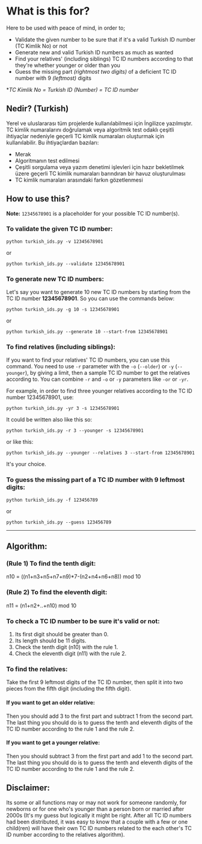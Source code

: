 # What is this for?
Here to be used with peace of mind, in order to;
* Validate the given number to be sure that if it's a valid Turkish ID number (TC Kimlik No) or not
* Generate new and valid Turkish ID numbers as much as wanted
* Find your relatives' (including siblings) TC ID numbers according to that they're whether younger or older than you
* Guess the missing part *(rightmost two digits)* of a deficient TC ID number with 9 *(leftmost)* digits

\**TC Kimlik No = Turkish ID (Number) = TC ID number*

## Nedir? (Turkish)
Yerel ve uluslararası tüm projelerde kullanılabilmesi için İngilizce yazılmıştır. TC kimlik numaralarını doğrulamak veya algoritmik test odaklı çeşitli ihtiyaçlar nedeniyle geçerli TC kimlik numaraları oluşturmak için kullanılabilir. Bu ihtiyaçlardan bazıları:
* Merak
* Algoritmanın test edilmesi
* Çeşitli sorgulama veya yazım denetimi işlevleri için hazır bekletilmek üzere geçerli TC kimlik numaraları barındıran bir havuz oluşturulması
* TC kimlik numaraları arasındaki farkın gözetlenmesi


## How to use this?
**Note:** `12345678901` is a placeholder for your possible TC ID number(s).

### To validate the given TC ID number:
```
python turkish_ids.py -v 12345678901
```
or
```
python turkish_ids.py --validate 12345678901
```

### To generate new TC ID numbers:
Let's say you want to generate 10 new TC ID numbers by starting from the TC ID number **12345678901**. So you can use the commands below:
```
python turkish_ids.py -g 10 -s 12345678901
```
or
```
python turkish_ids.py --generate 10 --start-from 12345678901
```

### To find relatives (including siblings):
If you want to find your relatives' TC ID numbers, you can use this command. You need to use `-r` parameter with the `-o` (`--older`) or `-y` (`--younger`), by giving a limit, then a sample TC ID number to get the relatives according to. You can combine `-r` and `-o` or `-y` parameters like `-or` or `-yr`.

For example, in order to find three younger relatives according to the TC ID number 12345678901, use:
```
python turkish_ids.py -yr 3 -s 12345678901
```

It could be written also like this so:
```
python turkish_ids.py -r 3 --younger -s 12345678901
```

or like this:
```
python turkish_ids.py --younger --relatives 3 --start-from 12345678901
```

It's your choice.

### To guess the missing part of a TC ID number with 9 leftmost digits:
```
python turkish_ids.py -f 123456789
```
or
```
python turkish_ids.py --guess 123456789
```


---

## Algorithm:
### (Rule 1) To find the tenth digit:
n10 = ((n1+n3+n5+n7+n9)\*7-(n2+n4+n6+n8)) mod 10

### (Rule 2) To find the eleventh digit:
n11 = (n1+n2+..+n10) mod 10

### To check a TC ID number to be sure it's valid or not:
1. Its first digit should be greater than 0.
2. Its length should be 11 digits.
3. Check the tenth digit (n10) with the rule 1.
4. Check the eleventh digit (n11) with the rule 2.

### To find the relatives:
Take the first 9 leftmost digits of the TC ID number, then split it into two pieces from the fifth digit (including the fifth digit).

#### If you want to get an older relative:
Then you should add 3 to the first part and subtract 1 from the second part. The last thing you should do is to guess the tenth and eleventh digits of the TC ID number according to the rule 1 and the rule 2.

#### If you want to get a younger relative:
Then you should subtract 3 from the first part and add 1 to the second part. The last thing you should do is to guess the tenth and eleventh digits of the TC ID number according to the rule 1 and the rule 2.


## Disclaimer:
Its some or all functions may or may not work for someone randomly, for newborns or for one who's younger than a person born or married after 2000s (It's my guess but logically it might be right. After all TC ID numbers had been distributed, it was easy to know that a couple with a few or one child(ren) will have their own TC ID numbers related to the each other's TC ID number according to the relatives algorithm).
